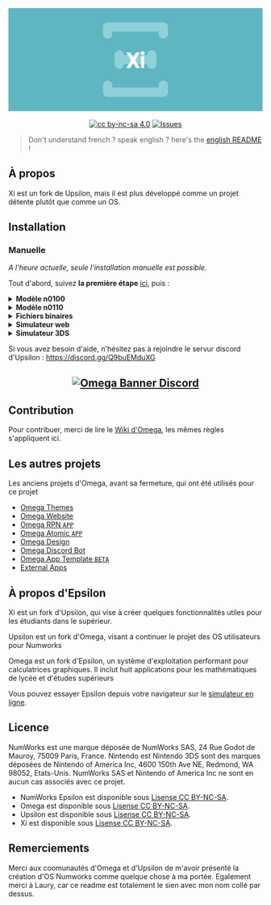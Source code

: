 <p align="center"><img src="https://github.com/Trixciel/Xi_Assets/blob/main/Xi.png" /></p>

<p align="center">
  <a href="https://creativecommons.org/licenses/by-nc-sa/4.0/"><img alt="cc by-nc-sa 4.0" src="https://img.shields.io/badge/License-CC%20BY--NC--SA%204.0-525252.svg?labelColor=292929&logo=creative%20commons&style=for-the-badge" /></a>
  <a href="https://github.com/Trixciel/Xi/issues"><img alt="Issues" src="https://img.shields.io/github/issues/Lauryy06/Upsilon.svg?labelColor=292929&logo=git&style=for-the-badge" /></a>
  <br/>
</p>

> Don't understand french ? speak english ? here's the [english README](./README.md) !

## À propos

Xi est un fork de Upsilon, mais il est plus développé comme un projet détente plutôt que comme un OS.

## Installation

### Manuelle

*A l'heure actuelle, seule l'installation manuelle est possible.*

Tout d'abord, suivez **la première étape** [ici](https://www.numworks.com/resources/engineering/software/build/), puis :

<details>
  <summary><b>Modèle n0100</b></summary>

(note : vous pouvez changer `EPSILON_I18N=fr` en `en`, `nl`, `pt`, `it`, `de`, `es` ou `hu`).

```bash
git clone --recursive https://github.com/Trixciel/Xi.git
cd Xi
git checkout omega-master
make MODEL=n0100 clean
make MODEL=n0100 EPSILON_I18N=fr OMEGA_USERNAME="{Votre nom ici, 15 caractères max}" -j4
make MODEL=n0100 epsilon_flash
```

Important : N'oubliez pas l'argument `--recursive`, Xi a besoin de sous-modules.
Vous pouvez aussi changer le nombre de processus parallèles pendant la compilation en changeant la valeur suivant `-j`.

</details>

<details>
  <summary><b>Modèle n0110</b></summary>

```bash
git clone --recursive https://github.com/Trixciel/Xi.git
cd Xi
git checkout omega-master
make clean
make OMEGA_USERNAME="{Votre nom ici, 15 caractères max}" -j4
make epsilon_flash
```

Important : N'oubliez pas l'argument `--recursive`, Upsilon a besoin de sous-modules.
Vous pouvez aussi changer le nombre de processus parallèles pendant la compilation en changeant la valeur suivant `-j`.

</details>

<details>
  <summary><b>Fichiers binaires</b></summary>
  
Ces fichiers peuvent être utilisés pour distribuer Upsilon (pour que tout le monde puisse le flasher via [Webdfu_Numworks](https://ti-planet.github.io/webdfu_numworks/)).

```bash
git clone --recursive https://github.com/Trixciel/Xi.git
cd Xi
git checkout omega-master
make clean
make MODEL=n0100 OMEGA_USERNAME="" -j8
make MODEL=n0100 OMEGA_USERNAME="" binpack -j8
make OMEGA_USERNAME="" -j8
make OMEGA_USERNAME="" binpack -j8
```

Important : N'oubliez pas l'argument `--recursive`, Xi a besoin de sous-modules.
Vous pouvez aussi changer le nombre de processus parallèles pendant la compilation en changeant la valeur suivant `-j`.
  
</details>

<details>
  <summary><b>Simulateur web</b></summary>
  
D'abord, installez emsdk :

```bash
git clone https://github.com/emscripten-core/emsdk.git
cd emsdk
./emsdk install latest-fastcomp
./emsdk activate latest-fastcomp
source emsdk_env.sh
```

Puis, compilez Xi :

```bash
git clone --recursive https://github.com/Trixciel/Xi.git
cd Xi
git checkout omega-master
make clean
make PLATFORM=simulator TARGET=web OMEGA_USERNAME="{Votre nom ici, 15 caractères max}" -j4
```

Le simulateur se trouve dans `output/release/simulator/web/simulator.zip`

Important : N'oubliez pas l'argument `--recursive`, Upsilon a besoin de sous-modules.
Vous pouvez aussi changer le nombre de processus parallèles pendant la compilation en changeant la valeur suivant `-j`.

</details>

<details>
  <summary><b>Simulateur 3DS</b></summary>
  
Vous aurez besoin de devkitPro et de devkitARM disponible dans votre `$PATH` (instructions [ici](https://devkitpro.org/wiki/Getting_Started) (en anglais))

```bash
git clone --recursive https://github.com/Trxciel/Xi.git
cd Xi
git checkout --recursive omega-dev
make PLATFORM=simulator TARGET=3ds -j
```

Vous pouvez ensuite copier epsilon.3dsx sur une carte SD pour l'exécuter depuis le HBC ou utiliser 3dslink pour le lancer via le réseau :

```bash
3dslink output/release/simulator/3ds/epsilon.3dsx -a <ADRESSE IP 3DS>
```

</details>

Si vous avez besoin d'aide, n'hésitez pas à rejoindre le servur discord d'Upsilon : https://discord.gg/Q9buEMduXG

<a href="https://discord.gg/Q9buEMduXG"><p align="center"><img alt="Omega Banner Discord" src="https://user-images.githubusercontent.com/12123721/86287349-54ef5800-bbe8-11ea-80c1-34eb1f93eebd.png" /></p></a>
---

## Contribution

Pour contribuer, merci de lire le [Wiki d'Omega](https://github.com/Omega-Numworks/Omega/wiki/Contributing), les mêmes règles s'appliquent ici.

## Les autres projets

Les anciens projets d'Omega, avant sa fermeture, qui ont été utilisés pour ce projet

* [Omega Themes](https://github.com/Omega-Numworks/Omega-Themes)
* [Omega Website](https://github.com/Omega-Numworks/Omega-Website)
* [Omega RPN `APP`](https://github.com/Omega-Numworks/Omega-RPN)
* [Omega Atomic `APP`](https://github.com/Omega-Numworks/Omega-Atomic)
* [Omega Design](https://github.com/Omega-Numworks/Omega-Design)
* [Omega Discord Bot](https://github.com/Omega-Numworks/Omega-Discord-Bot)
* [Omega App Template `BETA`](https://github.com/Omega-Numworks/Omega-App-Template)
* [External Apps](https://github.com/Omega-Numworks/External-Apps)

## À propos d'Epsilon

Xi est un fork d'Upsilon, qui vise à créer quelques fonctionnalités utiles pour les étudiants dans le supérieur.
  
Upsilon est un fork d'Omega, visant a continuer le projet des OS utilisateurs pour Numworks

Omega est un fork d'Epsilon, un système d'exploitation performant pour calculatrices graphiques. Il inclut huit applications pour les mathématiques de lycée et d'études supérieurs

Vous pouvez essayer Epsilon depuis votre navigateur sur le [simulateur en ligne](https://www.numworks.com/simulator/).

## Licence

NumWorks est une marque déposée de NumWorks SAS, 24 Rue Godot de Mauroy, 75009 Paris, France.
Nintendo est Nintendo 3DS sont des marques déposées de Nintendo of America Inc, 4600 150th Ave NE, Redmond, WA 98052, Etats-Unis.
NumWorks SAS et Nintendo of America Inc ne sont en aucun cas associés avec ce projet.

* NumWorks Epsilon est disponible sous [Lisense CC BY-NC-SA](https://creativecommons.org/licenses/by-nc-sa/4.0/legalcode).
* Omega est disponible sous [Lisense CC BY-NC-SA](https://creativecommons.org/licenses/by-nc-sa/4.0/legalcode).
* Upsilon est disponible sous [Lisense CC BY-NC-SA](https://creativecommons.org/licenses/by-nc-sa/4.0/legalcode).
* Xi est disponible sous [Lisense CC BY-NC-SA](https://creativecommons.org/licenses/by-nc-sa/4.0/legalcode).
  

## Remerciements
  
Merci aux coomunautés d'Omega et d'Upsilon de m'avoir présenté la création d'OS Numworks comme quelque chose à ma portée.
Egalement merci à Laury, car ce readme est totalement le sien avec mon nom collé par dessus.
